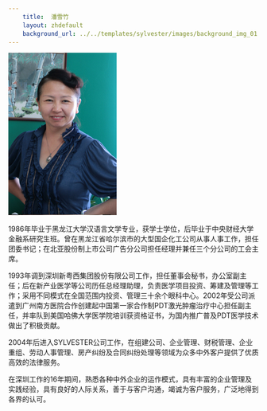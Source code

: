 ```yaml
---
    title:  潘雪竹 
    layout: zhdefault
    background_url: ../../templates/sylvester/images/background_img_01.jpg
---
```

<div class="staff_img">
  <img border="0" height="326" src="../../templates/sylvester/images/Shirley Pan.jpg" width="218"/>
</div>

1986年毕业于黑龙江大学汉语言文学专业，获学士学位，后毕业于中央财经大学金融系研究生班。曾在黑龙江省哈尔滨市的大型国企化工公司从事人事工作，担任团委书记；在北亚股份制上市公司广告分公司担任经理并兼任三个分公司的工会主席。

1993年调到深圳新粤西集团股份有限公司工作，担任董事会秘书，办公室副主任；后在新产业医学等公司历任总经理助理，负责医学项目投资、筹建及管理等工作；采用不同模式在全国范围内投资、管理三十余个眼科中心。2002年受公司派遣到广州南方医院合作创建起中国第一家合作制PDT激光肿瘤治疗中心担任副主任，并率队到美国哈佛大学医学院培训获资格证书，为国内推广普及PDT医学技术做出了积极贡献。

2004年后进入SYLVESTER公司工作，在组建公司、企业管理、财税管理、企业重组、劳动人事管理、房产纠纷及合同纠纷处理等领域为众多中外客户提供了优质高效的法律服务。

在深圳工作的16年期间，熟悉各种中外企业的运作模式，具有丰富的企业管理及实践经验，具有良好的人际关系，善于与客户沟通，竭诚为客户服务，广泛地得到各界的认可。

